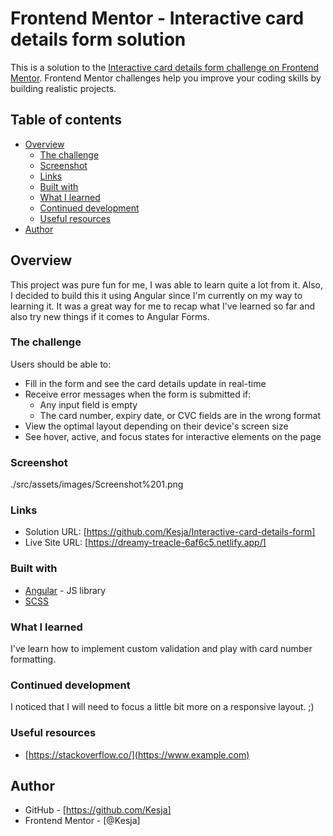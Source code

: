 # Frontend Mentor - Interactive card details form solution

This is a solution to the [Interactive card details form challenge on Frontend Mentor](https://www.frontendmentor.io/challenges/interactive-card-details-form-XpS8cKZDWw). Frontend Mentor challenges help you improve your coding skills by building realistic projects. 

## Table of contents

- [Overview](#overview)
  - [The challenge](#the-challenge)
  - [Screenshot](#screenshot)
  - [Links](#links)
  - [Built with](#built-with)
  - [What I learned](#what-i-learned)
  - [Continued development](#continued-development)
  - [Useful resources](#useful-resources)
- [Author](#author)


## Overview

This project was pure fun for me, I was able to learn quite a lot from it. Also, I decided to build this it using Angular since I'm currently on my way to learning it. It was a great way for me to recap what I've learned so far and also try new things if it comes to Angular Forms. 

### The challenge

Users should be able to:

- Fill in the form and see the card details update in real-time
- Receive error messages when the form is submitted if:
  - Any input field is empty
  - The card number, expiry date, or CVC fields are in the wrong format
- View the optimal layout depending on their device's screen size
- See hover, active, and focus states for interactive elements on the page

### Screenshot

./src/assets/images/Screenshot%201.png
### Links

- Solution URL: [https://github.com/Kesja/Interactive-card-details-form]
- Live Site URL: [https://dreamy-treacle-6af6c5.netlify.app/]

### Built with

- [Angular](https://angular.io/) - JS library
- [SCSS](https://sass-lang.com/)


### What I learned

I've learn how to implement custom validation and play with card number formatting.

### Continued development

I noticed that I will need to focus a little bit more on a responsive layout. ;)

### Useful resources

- [https://stackoverflow.co/](https://www.example.com)


## Author

- GitHub - [https://github.com/Kesja]
- Frontend Mentor - [@Kesja]

